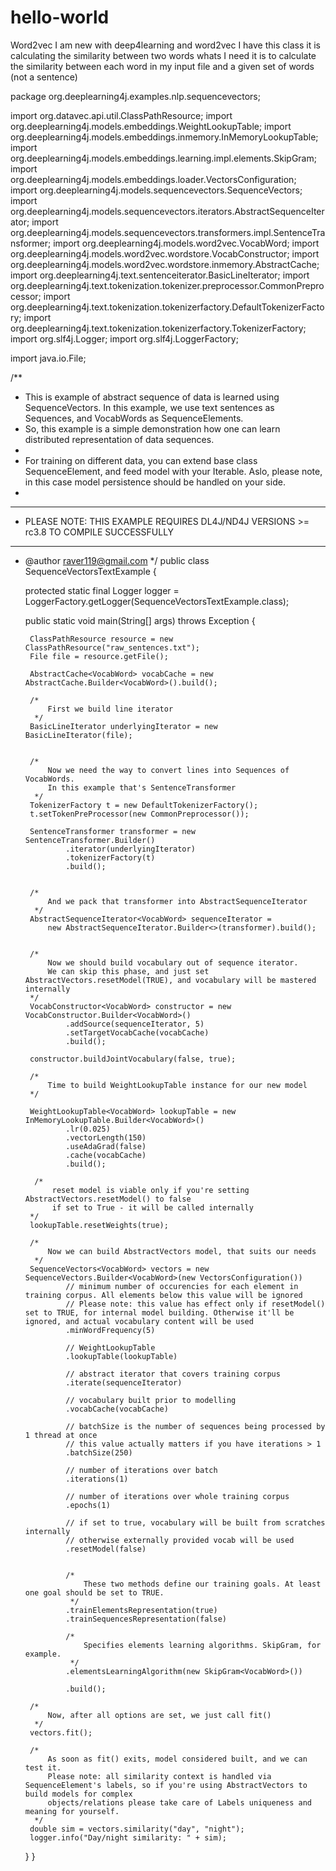 # hello-world
Word2vec
I am new with deep4learning and word2vec
I have this class it is calculating the similarity between two words whats I need it is to calculate the similarity between each word in my input file and a given set of words (not a sentence)




package org.deeplearning4j.examples.nlp.sequencevectors;

import org.datavec.api.util.ClassPathResource;
import org.deeplearning4j.models.embeddings.WeightLookupTable;
import org.deeplearning4j.models.embeddings.inmemory.InMemoryLookupTable;
import org.deeplearning4j.models.embeddings.learning.impl.elements.SkipGram;
import org.deeplearning4j.models.embeddings.loader.VectorsConfiguration;
import org.deeplearning4j.models.sequencevectors.SequenceVectors;
import org.deeplearning4j.models.sequencevectors.iterators.AbstractSequenceIterator;
import org.deeplearning4j.models.sequencevectors.transformers.impl.SentenceTransformer;
import org.deeplearning4j.models.word2vec.VocabWord;
import org.deeplearning4j.models.word2vec.wordstore.VocabConstructor;
import org.deeplearning4j.models.word2vec.wordstore.inmemory.AbstractCache;
import org.deeplearning4j.text.sentenceiterator.BasicLineIterator;
import org.deeplearning4j.text.tokenization.tokenizer.preprocessor.CommonPreprocessor;
import org.deeplearning4j.text.tokenization.tokenizerfactory.DefaultTokenizerFactory;
import org.deeplearning4j.text.tokenization.tokenizerfactory.TokenizerFactory;
import org.slf4j.Logger;
import org.slf4j.LoggerFactory;

import java.io.File;

/**
 * This is example of abstract sequence of data is learned using SequenceVectors. In this example, we use text sentences as Sequences, and VocabWords as SequenceElements.
 * So, this example is  a simple demonstration how one can learn distributed representation of data sequences.
 *
 * For training on different data, you can extend base class SequenceElement, and feed model with your Iterable. Aslo, please note, in this case model persistence should be handled on your side.
 *
 * *************************************************************************************************
 * PLEASE NOTE: THIS EXAMPLE REQUIRES DL4J/ND4J VERSIONS >= rc3.8 TO COMPILE SUCCESSFULLY
 * *************************************************************************************************
 * @author raver119@gmail.com
 */
public class SequenceVectorsTextExample {

    protected static final Logger logger = LoggerFactory.getLogger(SequenceVectorsTextExample.class);

    public static void main(String[] args) throws Exception {

        ClassPathResource resource = new ClassPathResource("raw_sentences.txt");
        File file = resource.getFile();

        AbstractCache<VocabWord> vocabCache = new AbstractCache.Builder<VocabWord>().build();

        /*
            First we build line iterator
         */
        BasicLineIterator underlyingIterator = new BasicLineIterator(file);


        /*
            Now we need the way to convert lines into Sequences of VocabWords.
            In this example that's SentenceTransformer
         */
        TokenizerFactory t = new DefaultTokenizerFactory();
        t.setTokenPreProcessor(new CommonPreprocessor());

        SentenceTransformer transformer = new SentenceTransformer.Builder()
                .iterator(underlyingIterator)
                .tokenizerFactory(t)
                .build();


        /*
            And we pack that transformer into AbstractSequenceIterator
         */
        AbstractSequenceIterator<VocabWord> sequenceIterator =
            new AbstractSequenceIterator.Builder<>(transformer).build();


        /*
            Now we should build vocabulary out of sequence iterator.
            We can skip this phase, and just set AbstractVectors.resetModel(TRUE), and vocabulary will be mastered internally
        */
        VocabConstructor<VocabWord> constructor = new VocabConstructor.Builder<VocabWord>()
                .addSource(sequenceIterator, 5)
                .setTargetVocabCache(vocabCache)
                .build();

        constructor.buildJointVocabulary(false, true);

        /*
            Time to build WeightLookupTable instance for our new model
        */

        WeightLookupTable<VocabWord> lookupTable = new InMemoryLookupTable.Builder<VocabWord>()
                .lr(0.025)
                .vectorLength(150)
                .useAdaGrad(false)
                .cache(vocabCache)
                .build();

         /*
             reset model is viable only if you're setting AbstractVectors.resetModel() to false
             if set to True - it will be called internally
        */
        lookupTable.resetWeights(true);

        /*
            Now we can build AbstractVectors model, that suits our needs
         */
        SequenceVectors<VocabWord> vectors = new SequenceVectors.Builder<VocabWord>(new VectorsConfiguration())
                // minimum number of occurencies for each element in training corpus. All elements below this value will be ignored
                // Please note: this value has effect only if resetModel() set to TRUE, for internal model building. Otherwise it'll be ignored, and actual vocabulary content will be used
                .minWordFrequency(5)

                // WeightLookupTable
                .lookupTable(lookupTable)

                // abstract iterator that covers training corpus
                .iterate(sequenceIterator)

                // vocabulary built prior to modelling
                .vocabCache(vocabCache)

                // batchSize is the number of sequences being processed by 1 thread at once
                // this value actually matters if you have iterations > 1
                .batchSize(250)

                // number of iterations over batch
                .iterations(1)

                // number of iterations over whole training corpus
                .epochs(1)

                // if set to true, vocabulary will be built from scratches internally
                // otherwise externally provided vocab will be used
                .resetModel(false)


                /*
                    These two methods define our training goals. At least one goal should be set to TRUE.
                 */
                .trainElementsRepresentation(true)
                .trainSequencesRepresentation(false)

                /*
                    Specifies elements learning algorithms. SkipGram, for example.
                 */
                .elementsLearningAlgorithm(new SkipGram<VocabWord>())

                .build();

        /*
            Now, after all options are set, we just call fit()
         */
        vectors.fit();

        /*
            As soon as fit() exits, model considered built, and we can test it.
            Please note: all similarity context is handled via SequenceElement's labels, so if you're using AbstractVectors to build models for complex
            objects/relations please take care of Labels uniqueness and meaning for yourself.
         */
        double sim = vectors.similarity("day", "night");
        logger.info("Day/night similarity: " + sim);

    }
}
